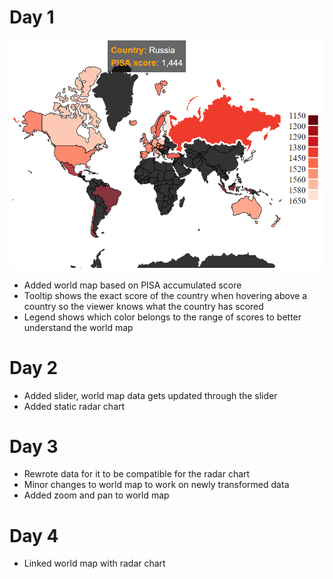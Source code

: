 # Day 1
![](doc/day1.png)

- Added world map based on PISA accumulated score
- Tooltip shows the exact score of the country when hovering above a country
so the viewer knows what the country has scored
- Legend shows which color belongs to the range of scores to better understand the world map

# Day 2
- Added slider, world map data gets updated through the slider
- Added static radar chart

# Day 3
- Rewrote data for it to be compatible for the radar chart
- Minor changes to world map to work on newly transformed data
- Added zoom and pan to world map

# Day 4
- Linked world map with radar chart
